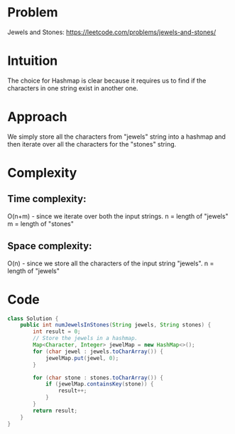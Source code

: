 # Problem
Jewels and Stones: https://leetcode.com/problems/jewels-and-stones/

# Intuition
<!-- Describe your first thoughts on how to solve this problem. -->
The choice for Hashmap is clear because it requires us to find if the characters in one string exist in another one.

# Approach
<!-- Describe your approach to solving the problem. -->
We simply store all the characters from "jewels" string into a hashmap and then iterate over all the characters for the "stones" string.

# Complexity
## Time complexity:
<!-- Add your time complexity here, e.g. $$O(n)$$ -->
O(n+m) - since we iterate over both the input strings. 
n = length of "jewels"
m = length of "stones"

## Space complexity:
<!-- Add your space complexity here, e.g. $$O(n)$$ -->
O(n) - since we store all the characters of the input string "jewels".
n = length of "jewels"

# Code
```java
class Solution {
    public int numJewelsInStones(String jewels, String stones) {
        int result = 0;
        // Store the jewels in a hashmap.
        Map<Character, Integer> jewelMap = new HashMap<>();  
        for (char jewel : jewels.toCharArray()) {
            jewelMap.put(jewel, 0);
        }

        for (char stone : stones.toCharArray()) {
            if (jewelMap.containsKey(stone)) {
                result++;
            }
        }
        return result;
    }
}
```
